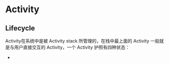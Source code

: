 # Activity

## Lifecycle

 

Activity在系统中是被 Activity stack 所管理的，在栈中最上面的 Activity 一般就是与用户直接交互的 Activity，一个 Activity 护照有四种状态：

- 
